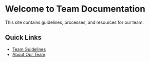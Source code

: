 # Welcome to Team Documentation

This site contains guidelines, processes, and resources for our team.

## Quick Links

- [Team Guidelines](guidelines.md)
- [About Our Team](about.md)